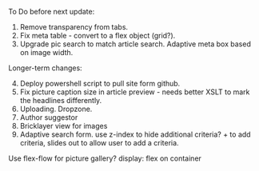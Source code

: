 To Do before next update:

1. Remove transparency from tabs.
2. Fix meta table - convert to a flex object (grid?).
3. Upgrade pic search to match article search. Adaptive meta box based on image width.

Longer-term changes:

4. Deploy powershell script to pull site form github.
5. Fix picture caption size in article preview - needs better XSLT to mark the headlines differently.
7. Uploading. Dropzone.
8. Author suggestor
9. Bricklayer view for images
10. Adaptive search form. use z-index to hide additional criteria? + to add criteria, slides out to allow user to add a criteria.

Use flex-flow for picture gallery?
display: flex on container

